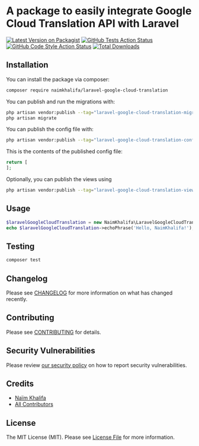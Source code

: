 # A package to easily integrate Google Cloud Translation API with Laravel

[![Latest Version on Packagist](https://img.shields.io/packagist/v/naimkhalifa/laravel-google-cloud-translation.svg?style=flat-square)](https://packagist.org/packages/naimkhalifa/laravel-google-cloud-translation)
[![GitHub Tests Action Status](https://img.shields.io/github/actions/workflow/status/naimkhalifa/laravel-google-cloud-translation/run-tests.yml?branch=main&label=tests&style=flat-square)](https://github.com/naimkhalifa/laravel-google-cloud-translation/actions?query=workflow%3Arun-tests+branch%3Amain)
[![GitHub Code Style Action Status](https://img.shields.io/github/actions/workflow/status/naimkhalifa/laravel-google-cloud-translation/fix-php-code-style-issues.yml?branch=main&label=code%20style&style=flat-square)](https://github.com/naimkhalifa/laravel-google-cloud-translation/actions?query=workflow%3A"Fix+PHP+code+style+issues"+branch%3Amain)
[![Total Downloads](https://img.shields.io/packagist/dt/naimkhalifa/laravel-google-cloud-translation.svg?style=flat-square)](https://packagist.org/packages/naimkhalifa/laravel-google-cloud-translation)



## Installation

You can install the package via composer:

```bash
composer require naimkhalifa/laravel-google-cloud-translation
```

You can publish and run the migrations with:

```bash
php artisan vendor:publish --tag="laravel-google-cloud-translation-migrations"
php artisan migrate
```

You can publish the config file with:

```bash
php artisan vendor:publish --tag="laravel-google-cloud-translation-config"
```

This is the contents of the published config file:

```php
return [
];
```

Optionally, you can publish the views using

```bash
php artisan vendor:publish --tag="laravel-google-cloud-translation-views"
```

## Usage

```php
$laravelGoogleCloudTranslation = new NaimKhalifa\LaravelGoogleCloudTranslation();
echo $laravelGoogleCloudTranslation->echoPhrase('Hello, NaimKhalifa!');
```

## Testing

```bash
composer test
```

## Changelog

Please see [CHANGELOG](CHANGELOG.md) for more information on what has changed recently.

## Contributing

Please see [CONTRIBUTING](CONTRIBUTING.md) for details.

## Security Vulnerabilities

Please review [our security policy](../../security/policy) on how to report security vulnerabilities.

## Credits

- [Naïm Khalifa](https://github.com/naimkhalifa)
- [All Contributors](../../contributors)

## License

The MIT License (MIT). Please see [License File](LICENSE.md) for more information.
